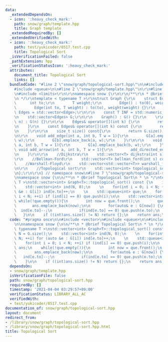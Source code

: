 ```yaml
---
data:
  _extendedDependsOn:
  - icon: ':heavy_check_mark:'
    path: snow/graph/template.hpp
    title: Graph template
  _extendedRequiredBy: []
  _extendedVerifiedWith:
  - icon: ':heavy_check_mark:'
    path: test/yukicoder/0517.test.cpp
    title: Topological Sort
  _isVerificationFailed: false
  _pathExtension: hpp
  _verificationStatusIcon: ':heavy_check_mark:'
  attributes:
    document_title: Topological Sort
    links: []
  bundledCode: "#line 2 \"snow/graph/topological-sort.hpp\"\n\n#include <vector>\n\
    #include <queue>\n\n#line 2 \"snow/graph/template.hpp\"\n\r\n#line 4 \"snow/graph/template.hpp\"\
    \n#include <limits>\r\n\r\nnamespace snow {\r\n\r\n/**\r\n * @brief Graph template\r\
    \n */\r\ntemplate < typename T >\r\nstruct Graph {\r\n    struct Edge {\r\n  \
    \      int to;\r\n        T weight;\r\n        Edge() : to(0), weight(0) {}\r\n\
    \        Edge(int to, T weight) : to(to), weight(weight) {}\r\n    };\r\n    using\
    \ Edges = std::vector<Edge>;\r\n\r\n    const T INF = std::numeric_limits<T>::max();\r\
    \n    std::vector<Edges> G;\r\n\r\n    Graph() : G() {}\r\n    \r\n    Graph(int\
    \ n) : G(n) {}\r\n\r\n    Edges& operator[](int k) {\r\n        return G[k];\r\
    \n    }\r\n    const Edges& operator[](int k) const {\r\n        return G[k];\r\
    \n    }\r\n\r\n    size_t size() const{\r\n        return G.size();\r\n    }\r\
    \n\r\n    void add_edge(int a, int b, T w = 1){\r\n        G[a].emplace_back(b,\
    \ w);\r\n        G[b].emplace_back(a, w);\r\n    }\r\n\r\n    void add_directed_edge(int\
    \ a, int b, T w = 1){\r\n        G[a].emplace_back(b, w);\r\n    }\r\n\r\n   \
    \ void add_arrow(int a, int b, T w = 1){\r\n        add_directed_edge(a, b, w);\r\
    \n    }\r\n\r\n    //Dijkstra\r\n    std::vector<T> dijkstra(int s) const;\r\n\
    \r\n    //Bellman-Ford\r\n    std::vector<T> bellman_ford(int s) const;\r\n\r\n\
    \    //Warshall-Floyd\r\n    std::vector<std::vector<T>> warshall_floyd() const;\r\
    \n\r\n    //Topological sort\r\n    std::vector<int> topological_sort() const;\r\
    \n};\r\n\r\n} // namespace snow\n#line 7 \"snow/graph/topological-sort.hpp\"\n\
    \nnamespace snow {\n\n/**\n * @brief Topological Sort\n * \n */\ntemplate < typename\
    \ T >\nstd::vector<int> Graph<T>::topological_sort() const {\n    int N = G.size();\n\
    \    std::vector<int> ind(N, 0);\n    \n    for(int i = 0; i < N; ++i) for (auto\
    \ &e : G[i]) ind[e.to]++;\n    \n    std::queue<int> que;\n    for(int i = 0;\
    \ i < N; ++i) if (ind[i] == 0) que.push(i);\n\n    std::vector<int> ans;\n   \
    \ while(!que.empty()){\n        int now = que.front();\n        que.pop();\n \
    \       ans.emplace_back(now);\n\n        for(auto& e : G[now]) {\n          \
    \  ind[e.to]--;\n            if(ind[e.to] == 0) que.push(e.to);\n        }\n \
    \   }\n\n    if ((int)ans.size() != N) return {};\n    return ans;\n}\n\n}\n"
  code: "#pragma once\n\n#include <vector>\n#include <queue>\n\n#include \"snow/graph/template.hpp\"\
    \n\nnamespace snow {\n\n/**\n * @brief Topological Sort\n * \n */\ntemplate <\
    \ typename T >\nstd::vector<int> Graph<T>::topological_sort() const {\n    int\
    \ N = G.size();\n    std::vector<int> ind(N, 0);\n    \n    for(int i = 0; i <\
    \ N; ++i) for (auto &e : G[i]) ind[e.to]++;\n    \n    std::queue<int> que;\n\
    \    for(int i = 0; i < N; ++i) if (ind[i] == 0) que.push(i);\n\n    std::vector<int>\
    \ ans;\n    while(!que.empty()){\n        int now = que.front();\n        que.pop();\n\
    \        ans.emplace_back(now);\n\n        for(auto& e : G[now]) {\n         \
    \   ind[e.to]--;\n            if(ind[e.to] == 0) que.push(e.to);\n        }\n\
    \    }\n\n    if ((int)ans.size() != N) return {};\n    return ans;\n}\n\n}"
  dependsOn:
  - snow/graph/template.hpp
  isVerificationFile: false
  path: snow/graph/topological-sort.hpp
  requiredBy: []
  timestamp: '2021-04-04 03:29:57+09:00'
  verificationStatus: LIBRARY_ALL_AC
  verifiedWith:
  - test/yukicoder/0517.test.cpp
documentation_of: snow/graph/topological-sort.hpp
layout: document
redirect_from:
- /library/snow/graph/topological-sort.hpp
- /library/snow/graph/topological-sort.hpp.html
title: Topological Sort
---
```

